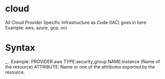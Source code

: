 # cloud
All Cloud Provider Specific Infrastructure as Code (IAC) goes in here
Example: aws, azure, gcp, oci

# Syntax
<PROVIDER>_<TYPE>.<NAME>.<ATTRIBUTE>
Example: 
PROVIDER:aws
TYPE:security_group
NAME:instance (Name of the resource)
ATTRIBUTE: Name or one of the attributes exported by the resource.


